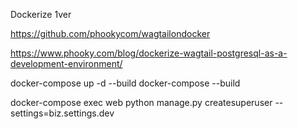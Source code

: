 Dockerize 1ver

https://github.com/phookycom/wagtailondocker

https://www.phooky.com/blog/dockerize-wagtail-postgresql-as-a-development-environment/

docker-compose up -d --build
docker-compose --build

docker-compose exec web python manage.py createsuperuser --settings=biz.settings.dev